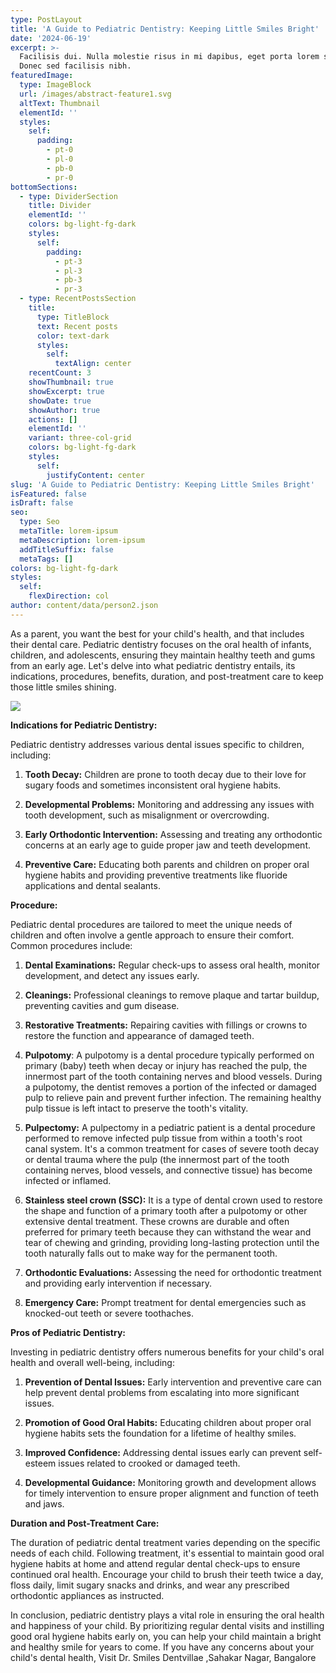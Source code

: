 ```yaml
---
type: PostLayout
title: 'A Guide to Pediatric Dentistry: Keeping Little Smiles Bright'
date: '2024-06-19'
excerpt: >-
  Facilisis dui. Nulla molestie risus in mi dapibus, eget porta lorem semper.
  Donec sed facilisis nibh.
featuredImage:
  type: ImageBlock
  url: /images/abstract-feature1.svg
  altText: Thumbnail
  elementId: ''
  styles:
    self:
      padding:
        - pt-0
        - pl-0
        - pb-0
        - pr-0
bottomSections:
  - type: DividerSection
    title: Divider
    elementId: ''
    colors: bg-light-fg-dark
    styles:
      self:
        padding:
          - pt-3
          - pl-3
          - pb-3
          - pr-3
  - type: RecentPostsSection
    title:
      type: TitleBlock
      text: Recent posts
      color: text-dark
      styles:
        self:
          textAlign: center
    recentCount: 3
    showThumbnail: true
    showExcerpt: true
    showDate: true
    showAuthor: true
    actions: []
    elementId: ''
    variant: three-col-grid
    colors: bg-light-fg-dark
    styles:
      self:
        justifyContent: center
slug: 'A Guide to Pediatric Dentistry: Keeping Little Smiles Bright'
isFeatured: false
isDraft: false
seo:
  type: Seo
  metaTitle: lorem-ipsum
  metaDescription: lorem-ipsum
  addTitleSuffix: false
  metaTags: []
colors: bg-light-fg-dark
styles:
  self:
    flexDirection: col
author: content/data/person2.json
---
```

As a parent, you want the best for your child's health, and that includes their dental care. Pediatric dentistry focuses on the oral health of infants, children, and adolescents, ensuring they maintain healthy teeth and gums from an early age. Let's delve into what pediatric dentistry entails, its indications, procedures, benefits, duration, and post-treatment care to keep those little smiles shining.

![](/images/84.png)

**Indications for Pediatric Dentistry:**

Pediatric dentistry addresses various dental issues specific to children, including:

1.  **Tooth Decay:** Children are prone to tooth decay due to their love for sugary foods and sometimes inconsistent oral hygiene habits.

2.  **Developmental Problems:** Monitoring and addressing any issues with tooth development, such as misalignment or overcrowding.

3.  **Early Orthodontic Intervention:** Assessing and treating any orthodontic concerns at an early age to guide proper jaw and teeth development.

4.  **Preventive Care:** Educating both parents and children on proper oral hygiene habits and providing preventive treatments like fluoride applications and dental sealants.

**Procedure:**

Pediatric dental procedures are tailored to meet the unique needs of children and often involve a gentle approach to ensure their comfort. Common procedures include:

1.  **Dental Examinations:** Regular check-ups to assess oral health, monitor development, and detect any issues early.

2.  **Cleanings:** Professional cleanings to remove plaque and tartar buildup, preventing cavities and gum disease.

3.  **Restorative Treatments:** Repairing cavities with fillings or crowns to restore the function and appearance of damaged teeth.

4.  **Pulpotomy**: A pulpotomy is a dental procedure typically performed on primary (baby) teeth when decay or injury has reached the pulp, the innermost part of the tooth containing nerves and blood vessels. During a pulpotomy, the dentist removes a portion of the infected or damaged pulp to relieve pain and prevent further infection. The remaining healthy pulp tissue is left intact to preserve the tooth's vitality.

5.  **Pulpectomy:** A pulpectomy in a pediatric patient is a dental procedure performed to remove infected pulp tissue from within a tooth's root canal system. It's a common treatment for cases of severe tooth decay or dental trauma where the pulp (the innermost part of the tooth containing nerves, blood vessels, and connective tissue) has become infected or inflamed.

6.  **Stainless steel crown (SSC):** It is a type of dental crown used to restore the shape and function of a primary tooth after a pulpotomy or other extensive dental treatment. These crowns are durable and often preferred for primary teeth because they can withstand the wear and tear of chewing and grinding, providing long-lasting protection until the tooth naturally falls out to make way for the permanent tooth.

7.  **Orthodontic Evaluations:** Assessing the need for orthodontic treatment and providing early intervention if necessary.

8.  **Emergency Care:** Prompt treatment for dental emergencies such as knocked-out teeth or severe toothaches.

**Pros of Pediatric Dentistry:**

Investing in pediatric dentistry offers numerous benefits for your child's oral health and overall well-being, including:

1.  **Prevention of Dental Issues:** Early intervention and preventive care can help prevent dental problems from escalating into more significant issues.

2.  **Promotion of Good Oral Habits:** Educating children about proper oral hygiene habits sets the foundation for a lifetime of healthy smiles.

3.  **Improved Confidence:** Addressing dental issues early can prevent self-esteem issues related to crooked or damaged teeth.

4.  **Developmental Guidance:** Monitoring growth and development allows for timely intervention to ensure proper alignment and function of teeth and jaws.

**Duration and Post-Treatment Care:**

The duration of pediatric dental treatment varies depending on the specific needs of each child. Following treatment, it's essential to maintain good oral hygiene habits at home and attend regular dental check-ups to ensure continued oral health. Encourage your child to brush their teeth twice a day, floss daily, limit sugary snacks and drinks, and wear any prescribed orthodontic appliances as instructed.

In conclusion, pediatric dentistry plays a vital role in ensuring the oral health and happiness of your child. By prioritizing regular dental visits and instilling good oral hygiene habits early on, you can help your child maintain a bright and healthy smile for years to come. If you have any concerns about your child's dental health, Visit Dr. Smiles Dentvillae ,Sahakar Nagar, Bangalore

